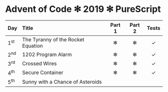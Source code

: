 Advent of Code ✻ 2019 ✻ PureScript
===================================

| Day            | Title                             | Part 1 | Part 2 | Tests |
|:---------------|:----------------------------------|:------:|:------:|:-----:|
| 1<sup>st</sup> | The Tyranny of the Rocket Equation             | ✻ | ✻ | ✓ |
| 2<sup>nd</sup> | 1202 Program Alarm                            | ✻ | ✻ | ✓ |
| 3<sup>rd</sup> | Crossed Wires                                 | ✻ | ✻ | ✓ |
| 4<sup>th</sup> | Secure Container                               | ✻ | ✻ | ✓ |
| 5<sup>th</sup> | Sunny with a Chance of Asteroids              |   |   |   |